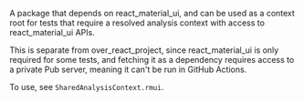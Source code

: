 A package that depends on react_material_ui, and can be used as a context root for tests that require a resolved analysis context with access to react_material_ui APIs.

This is separate from over_react_project, since react_material_ui is only required for some tests, and fetching it as a dependency requires access to a private Pub server, meaning it can't be run in GitHub Actions. 

To use, see `SharedAnalysisContext.rmui`.
